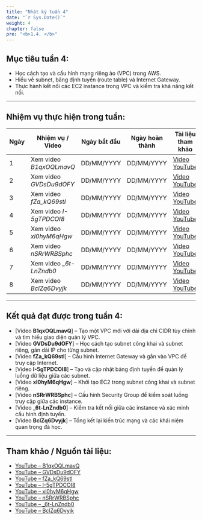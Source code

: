 ```yaml
---
title: "Nhật ký tuần 4"
date: "`r Sys.Date()`"
weight: 4
chapter: false
pre: "<b>1.4. </b>"
---
```


## Mục tiêu tuần 4:
- Học cách tạo và cấu hình mạng riêng ảo (VPC) trong AWS.  
- Hiểu về subnet, bảng định tuyến (route table) và Internet Gateway.  
- Thực hành kết nối các EC2 instance trong VPC và kiểm tra khả năng kết nối.  

---

## Nhiệm vụ thực hiện trong tuần:

| Ngày | Nhiệm vụ / Video | Ngày bắt đầu | Ngày hoàn thành | Tài liệu tham khảo |
| --- | ----------------- | ------------- | ---------------- | ------------------ |
| 1 | Xem video *B1qxOQLmavQ* | DD/MM/YYYY | DD/MM/YYYY | [Video YouTube](https://youtu.be/B1qxOQLmavQ) |
| 2 | Xem video *GVDsDu9dOFY* | DD/MM/YYYY | DD/MM/YYYY | [Video YouTube](https://youtu.be/GVDsDu9dOFY) |
| 3 | Xem video *fZa_kQ69stI* | DD/MM/YYYY | DD/MM/YYYY | [Video YouTube](https://youtu.be/fZa_kQ69stI) |
| 4 | Xem video *I-5gTPDCOI8* | DD/MM/YYYY | DD/MM/YYYY | [Video YouTube](https://youtu.be/I-5gTPDCOI8) |
| 5 | Xem video *xl0hyM6qHgw* | DD/MM/YYYY | DD/MM/YYYY | [Video YouTube](https://youtu.be/xl0hyM6qHgw) |
| 6 | Xem video *nSRrWRBSphc* | DD/MM/YYYY | DD/MM/YYYY | [Video YouTube](https://youtu.be/nSRrWRBSphc) |
| 7 | Xem video *_6t-LnZndb0* | DD/MM/YYYY | DD/MM/YYYY | [Video YouTube](https://youtu.be/_6t-LnZndb0) |
| 8 | Xem video *BclZq6Dvyjk* | DD/MM/YYYY | DD/MM/YYYY | [Video YouTube](https://youtu.be/BclZq6Dvyjk) |

---

## Kết quả đạt được trong tuần 4:
- [Video **B1qxOQLmavQ**] – Tạo một VPC mới với dải địa chỉ CIDR tùy chỉnh và tìm hiểu giao diện quản lý VPC.  
- [Video **GVDsDu9dOFY**] – Học cách tạo subnet công khai và subnet riêng, gán dải IP cho từng subnet.  
- [Video **fZa_kQ69stI**] – Cấu hình Internet Gateway và gắn vào VPC để truy cập Internet.  
- [Video **I-5gTPDCOI8**] – Tạo và cập nhật bảng định tuyến để quản lý luồng dữ liệu giữa các subnet.  
- [Video **xl0hyM6qHgw**] – Khởi tạo EC2 trong subnet công khai và subnet riêng.  
- [Video **nSRrWRBSphc**] – Cấu hình Security Group để kiểm soát luồng truy cập giữa các instance.  
- [Video **_6t-LnZndb0**] – Kiểm tra kết nối giữa các instance và xác minh cấu hình định tuyến.  
- [Video **BclZq6Dvyjk**] – Tổng kết lại kiến trúc mạng và các khái niệm quan trọng đã học.  

---

## Tham khảo / Nguồn tài liệu:
- [YouTube – B1qxOQLmavQ](https://youtu.be/B1qxOQLmavQ)  
- [YouTube – GVDsDu9dOFY](https://youtu.be/GVDsDu9dOFY)  
- [YouTube – fZa_kQ69stI](https://youtu.be/fZa_kQ69stI)  
- [YouTube – I-5gTPDCOI8](https://youtu.be/I-5gTPDCOI8)  
- [YouTube – xl0hyM6qHgw](https://youtu.be/xl0hyM6qHgw)  
- [YouTube – nSRrWRBSphc](https://youtu.be/nSRrWRBSphc)  
- [YouTube – _6t-LnZndb0](https://youtu.be/_6t-LnZndb0)  
- [YouTube – BclZq6Dvyjk](https://youtu.be/BclZq6Dvyjk)  
